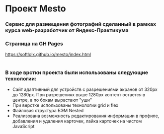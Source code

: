 # Проект Mesto

### Сервис для размещения фотографий сделанный в рамках курса web-разработчик от Яндекс-Практикума

### Страница на GH Pages

https://softlolx.github.io/mesto/index.html

#

#

#

### В ходе врстки проекта были использованы следующие технологии:

- Сайт адаптивный для устройств с разрешениями экранов от 320px до 1280px. При разрешениях выше 1280px контент остается в центре, а по бокам вырастают "уши"
- При верстке использованы технологии grid и flex
- Файловая структура БЭМ Nested
- Реализована возможность редактирования информации в профиле, добавления и удаления карточек, лайка карточек на чистом JavaScript
